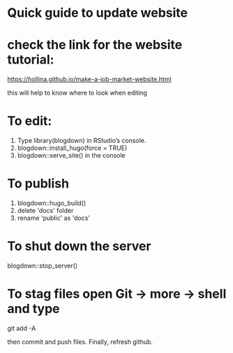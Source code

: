 # Quick guide to update website

# check the link for the website tutorial:
https://hollina.github.io/make-a-job-market-website.html

this will help to know where to look when editing 

# To edit:
1. Type library(blogdown) in RStudio’s console.
2. blogdown::install_hugo(force = TRUE)
3. blogdown::serve_site() in the console

# To publish 
1. blogdown::hugo_build()
2. delete 'docs' folder
3. rename 'public' as 'docs'

# To shut down the server 
blogdown::stop_server()


# To stag files open Git -> more -> shell and type
git add -A

then commit and push files. Finally, refresh github.